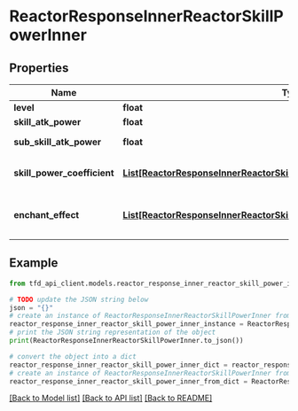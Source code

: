 # ReactorResponseInnerReactorSkillPowerInner


## Properties

Name | Type | Description | Notes
------------ | ------------- | ------------- | -------------
**level** | **float** | Reactor level | [optional] 
**skill_atk_power** | **float** | Skill Power | [optional] 
**sub_skill_atk_power** | **float** | Sub Attack Power | [optional] 
**skill_power_coefficient** | [**List[ReactorResponseInnerReactorSkillPowerInnerSkillPowerCoefficientInner]**](ReactorResponseInnerReactorSkillPowerInnerSkillPowerCoefficientInner.md) | Skill Power Boost Ratio information | [optional] 
**enchant_effect** | [**List[ReactorResponseInnerReactorSkillPowerInnerEnchantEffectInner]**](ReactorResponseInnerReactorSkillPowerInnerEnchantEffectInner.md) | Enchantment effect by level information | [optional] 

## Example

```python
from tfd_api_client.models.reactor_response_inner_reactor_skill_power_inner import ReactorResponseInnerReactorSkillPowerInner

# TODO update the JSON string below
json = "{}"
# create an instance of ReactorResponseInnerReactorSkillPowerInner from a JSON string
reactor_response_inner_reactor_skill_power_inner_instance = ReactorResponseInnerReactorSkillPowerInner.from_json(json)
# print the JSON string representation of the object
print(ReactorResponseInnerReactorSkillPowerInner.to_json())

# convert the object into a dict
reactor_response_inner_reactor_skill_power_inner_dict = reactor_response_inner_reactor_skill_power_inner_instance.to_dict()
# create an instance of ReactorResponseInnerReactorSkillPowerInner from a dict
reactor_response_inner_reactor_skill_power_inner_from_dict = ReactorResponseInnerReactorSkillPowerInner.from_dict(reactor_response_inner_reactor_skill_power_inner_dict)
```
[[Back to Model list]](../README.md#documentation-for-models) [[Back to API list]](../README.md#documentation-for-api-endpoints) [[Back to README]](../README.md)


